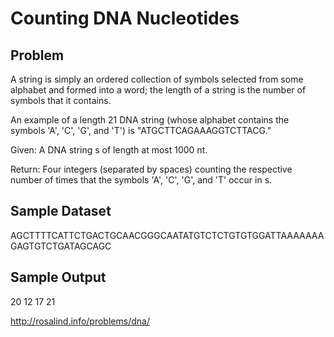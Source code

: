 # Counting DNA Nucleotides
## Problem
A string is simply an ordered collection of symbols selected from some alphabet and formed into a word; the length of a string is the number of symbols that it contains.

An example of a length 21 DNA string (whose alphabet contains the symbols 'A', 'C', 'G', and 'T') is "ATGCTTCAGAAAGGTCTTACG."

Given: A DNA string s of length at most 1000 nt.

Return: Four integers (separated by spaces) counting the respective number of times that the symbols 'A', 'C', 'G', and 'T' occur in s.

## Sample Dataset
AGCTTTTCATTCTGACTGCAACGGGCAATATGTCTCTGTGTGGATTAAAAAAAGAGTGTCTGATAGCAGC
## Sample Output
20 12 17 21

http://rosalind.info/problems/dna/
